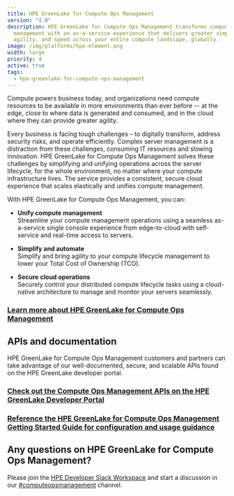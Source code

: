 ```yaml
---
title: HPE GreenLake for Compute Ops Management
version: "1.0"
description: HPE GreenLake for Compute Ops Management transforms compute
  management with an as-a-service experience that delivers greater simplicity,
  agility, and speed across your entire compute landscape, globally.
image: /img/platforms/hpe-element.png
width: large
priority: 4
active: true
tags:
  - hpe-greenlake-for-compute-ops-management
---
```

Compute powers business today, and organizations need compute resources to be available in more environments than ever before -- at the edge, close to where data is generated and consumed, and in the cloud where they can provide greater agility.



Every business is facing tough challenges – to digitally transform, address security risks, and operate efficiently. Complex server management is a distraction from these challenges, consuming IT resources and slowing innovation. HPE GreenLake for Compute Ops Management solves these challenges by simplifying and unifying operations across the server lifecycle, for the whole environment, no matter where your compute infrastructure lives. The service provides a consistent, secure cloud experience that scales elastically and unifies compute management.



With HPE GreenLake for Compute Ops Management, you can:

* **Unify compute management**   
Streamline your compute management operations using a seamless as-a-service single console experience from edge-to-cloud with self-service and real-time access to servers.   


* **Simplify and automate**   
Simplify and bring agility to your compute lifecycle management to lower your Total Cost of Ownership (TCO).   


* **Secure cloud operations**   
Securely control your distributed compute lifecycle tasks using a cloud-native architecture to manage and monitor your servers seamlessly.   

### [Learn more about HPE GreenLake for Compute Ops Management](https://www.hpe.com/us/en/compute/management-software.html)


## APIs and documentation
HPE GreenLake for Compute Ops Management customers and partners can take advantage of our well-documented, secure, and scalable APIs found on the HPE GreenLake developer portal. 

### [Check out the Compute Ops Management APIs on the HPE GreenLake Developer Portal](https://developer.greenlake.hpe.com/docs/greenlake/services/compute-ops/public/)

### [Reference the HPE GreenLake for Compute Ops Management Getting Started Guide for configuration and usage guidance](https://www.hpe.com/info/com-gsg)


## Any questions on HPE GreenLake for Compute Ops Management?
Please join the [HPE Developer Slack Workspace](https://slack.hpedev.io/) and start a discussion in our [#computeopsmanagement](https://hpedev.slack.com/archives/C03QTQWC213) channel.

